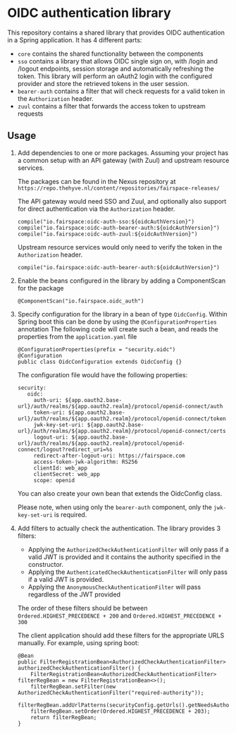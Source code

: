 # OIDC authentication library
This repository contains a shared library that provides OIDC authentication
in a Spring application. It has 4 different parts:
* `core` contains the shared functionality between the components
* `sso` contains a library that allows OIDC single sign on, with /login and /logout endpoints, session storage and 
  automatically refreshing the token. This library will perform an oAuth2 login with the configured provider
  and store the retrieved tokens in the user session.
* `bearer-auth` contains a filter that will check requests for a valid token in the `Authorization` header.
* `zuul` contains a filter that forwards the access token to upstream requests

## Usage

1. Add dependencies to one or more packages. Assuming your project has a common setup with an API gateway 
   (with Zuul) and upstream resource services.
   
   The packages can be found in the Nexus repository at `https://repo.thehyve.nl/content/repositories/fairspace-releases/`
   
   The API gateway would need SSO and Zuul, and optionally also support for direct authentication via 
   the `Authorization` header.
   
   ```
   compile("io.fairspace:oidc-auth-sso:${oidcAuthVersion}")
   compile("io.fairspace:oidc-auth-bearer-auth:${oidcAuthVersion}")
   compile("io.fairspace:oidc-auth-zuul:${oidcAuthVersion}")
   ```
   
   Upstream resource services would only need to verify the token in the `Authorization` header.

   ```
   compile("io.fairspace:oidc-auth-bearer-auth:${oidcAuthVersion}")
   ```
   
2. Enable the beans configured in the library by adding a ComponentScan for the package
   ```
   @ComponentScan("io.fairspace.oidc_auth")
   ```
   
3. Specify configuration for the library in a bean of type `OidcConfig`. Within Spring boot
   this can be done by using the `@ConfigurationProperties` annotation 
   The following code will create such a bean, and reads the properties from the `application.yaml` file 
   
   ```
   @ConfigurationProperties(prefix = "security.oidc")
   @Configuration
   public class OidcConfiguration extends OidcConfig {}
   ```
    
   The configuration file would have the following properties:   
   ```
   security:
      oidc:
        auth-uri: ${app.oauth2.base-url}/auth/realms/${app.oauth2.realm}/protocol/openid-connect/auth
        token-uri: ${app.oauth2.base-url}/auth/realms/${app.oauth2.realm}/protocol/openid-connect/token
        jwk-key-set-uri: ${app.oauth2.base-url}/auth/realms/${app.oauth2.realm}/protocol/openid-connect/certs
        logout-uri: ${app.oauth2.base-url}/auth/realms/${app.oauth2.realm}/protocol/openid-connect/logout?redirect_uri=%s
        redirect-after-logout-uri: https://fairspace.com
        access-token-jwk-algorithm: RS256
        clientId: web_app
        clientSecret: web_app
        scope: openid
   ```
   
   You can also create your own bean that extends the OidcConfig class.
   
   Please note, when using only the `bearer-auth` component, only the `jwk-key-set-uri` is required. 
   
4. Add filters to actually check the authentication. The library provides 3 filters:
   * Applying the `AuthorizedCheckAuthenticationFilter` will only pass if a valid JWT is provided and it
     contains the authority specified in the constructor.
   * Applying the `AuthenticatedCheckAuthenticationFilter` will only pass if a valid JWT is provided.
   * Applying the `AnonymousCheckAuthenticationFilter` will pass regardless of the JWT provided
   
   The order of these filters should be between `Ordered.HIGHEST_PRECEDENCE + 200` and `Ordered.HIGHEST_PRECEDENCE + 300`
   
   The client application should add these filters for the appropriate URLS manually. For example, using spring boot:
   
   ```
   @Bean
   public FilterRegistrationBean<AuthorizedCheckAuthenticationFilter> authorizedCheckAuthenticationFilter() {
       FilterRegistrationBean<AuthorizedCheckAuthenticationFilter> filterRegBean = new FilterRegistrationBean<>();
       filterRegBean.setFilter(new AuthorizedCheckAuthenticationFilter("required-authority"));
       filterRegBean.addUrlPatterns(securityConfig.getUrls().getNeedsAuthorization());
       filterRegBean.setOrder(Ordered.HIGHEST_PRECEDENCE + 203);
       return filterRegBean;
   } 
   ```


